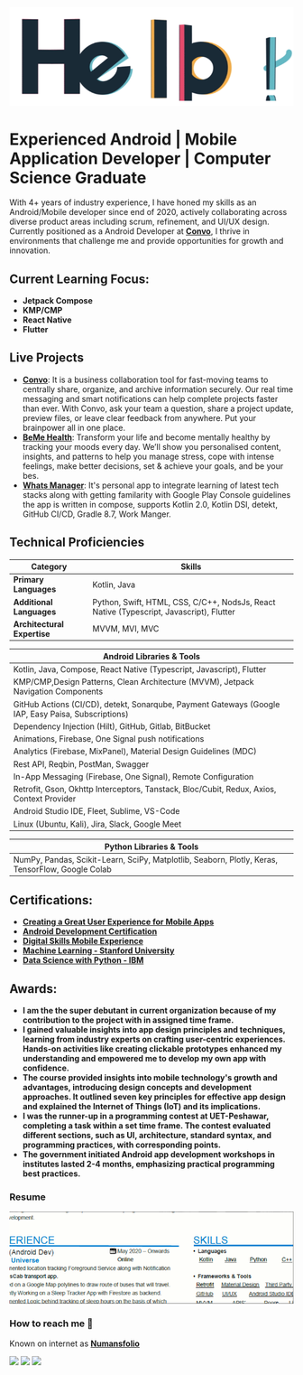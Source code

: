 ![**Hello there**](https://github.com/iNuman/GitHubStats/blob/master/hello.gif "Header")

# Experienced Android | Mobile Application Developer | Computer Science Graduate

With 4+ years of industry experience, I have honed my skills as an Android/Mobile developer since end of 2020, actively collaborating across diverse product areas including scrum, refinement, and UI/UX design. Currently positioned as a Android Developer at **[Convo](https://www.convo.com)**, I thrive in environments that challenge me and provide opportunities for growth and innovation.

## Current Learning Focus:
- **Jetpack Compose**
- **KMP/CMP**
- **React Native**
- **Flutter**


## Live Projects

- **[Convo](https://play.google.com/store/apps/details?id=com.convo.android&pcampaignid=web_share)**: It is a business collaboration tool for fast-moving teams to centrally share, organize, and archive information securely. Our real time messaging and smart notifications can help complete projects faster than ever. With Convo, ask your team a question, share a project update, preview files, or leave clear feedback from anywhere. Put your brainpower all in one place.
- **[BeMe Health](https://play.google.com/store/apps/details?id=com.bememultiplatform.android&pcampaignid=web_share)**: Transform your life and become mentally healthy by tracking your moods every day. We’ll show you personalised content, insights, and patterns to help you manage stress, cope with intense feelings, make better decisions, set & achieve your goals, and be your bes.
- **[Whats Manager](https://play.google.com/store/apps/details?id=com.numan.whatsstatussaverapp)**: It's personal app to integrate learning of latest tech stacks along with getting familarity with Google Play Console guidelines the app is written in compose, supports Kotlin 2.0, Kotlin DSl, detekt, GitHub CI/CD, Gradle 8.7, Work Manger.


## Technical Proficiencies

| Category                 | Skills                                                                                                       |
|--------------------------|--------------------------------------------------------------------------------------------------------------|
| **Primary Languages**    | Kotlin, Java                                                                                                 |
| **Additional Languages** | Python, Swift, HTML, CSS, C/C++, NodsJs, React Native (Typescript, Javascript), Flutter                      |
| **Architectural Expertise** | MVVM, MVI, MVC                                                                                            |


| **Android Libraries & Tools**                                                                                                           |
|-----------------------------------------------------------------------------------------------------------------------------------------|
| Kotlin, Java, Compose, React Native (Typescript, Javascript), Flutter                                                                   |
| KMP/CMP,Design Patterns, Clean Architecture (MVVM), Jetpack Navigation Components                                                       |
| GitHub Actions (CI/CD), detekt, Sonarqube, Payment Gateways (Google IAP, Easy Paisa, Subscriptions)                                     |
| Dependency Injection (Hilt), GitHub, Gitlab, BitBucket                                                                                  |
| Animations, Firebase, One Signal push notifications                                                                                     |
| Analytics (Firebase, MixPanel), Material Design Guidelines (MDC)                                                                        |
| Rest API, Reqbin, PostMan, Swagger                                                                                                      |
| In-App Messaging (Firebase, One Signal), Remote Configuration                                                                           |
| Retrofit, Gson, Okhttp Interceptors, Tanstack, Bloc/Cubit, Redux, Axios, Context Provider                                               |
| Android Studio IDE, Fleet, Sublime, VS-Code                                                                                             |
| Linux (Ubuntu, Kali), Jira, Slack, Google Meet                                                                                   |


| **Python Libraries & Tools**                                                                                                            |
|-----------------------------------------------------------------------------------------------------------------------------------------|
| NumPy, Pandas, Scikit-Learn, SciPy, Matplotlib, Seaborn, Plotly, Keras, TensorFlow, Google Colab                                        |

## Certifications:
- **[Creating a Great User Experience for Mobile Apps](https://www.futurelearn.com/certificates/s1bkwnc)**
- **[Android Development Certification](https://drive.google.com/file/d/1qz5pSGEuwODNzAri3hvRzU-NBV-a9dwQ/view?usp=sharing)**
- **[Digital Skills Mobile Experience](https://www.futurelearn.com/certificates/pj295qs)**
- **[Machine Learning - Stanford University](https://www.coursera.org/learn/machine-learning)**
- **[Data Science with Python - IBM](https://www.coursera.org/professional-certificates/ibm-data-science)**

## Awards:
- **I am the the super debutant in current organization because of my contribution to the project with in assigned time frame.**
- **I gained valuable insights into app design principles and techniques, learning from industry experts on crafting user-centric experiences. Hands-on activities like creating clickable prototypes enhanced my understanding and empowered me to develop my own app with confidence.**
- **The course provided insights into mobile technology's growth and advantages, introducing design concepts and development approaches. It outlined seven key principles for effective app design and explained the Internet of Things (IoT) and its implications.**
- **I was the runner-up in a programming contest at UET-Peshawar, completing a task within a set time frame. The contest evaluated different sections, such as UI, architecture, standard syntax, and programming practices, with corresponding points.**
- **The government initiated Android app development workshops in institutes lasted 2-4 months, emphasizing practical programming best practices.**

### Resume
[![**Resume**](https://github.com/iNuman/GitHubStats/blob/master/Resume.gif)](https://registry.jsonresume.org/iNuman?theme=kendall)

<!--[![**Resume**](https://github.com/iNuman/GitHubStats/blob/master/Resume.gif)]([https://drive.google.com/file/d/1TbJPPSRU12RZwwsD_pGJDUm-wwDEMW6W/view?usp=sharing](https://drive.google.com/file/d/1AxU7LbZ6Ari8-JTqbQYxWY248XE-xMar/view))-->
<!--[![**Resume**](https://github.com/iNuman/GitHubStats/blob/master/Resume.gif)](https://drive.google.com/file/d/1TbJPPSRU12RZwwsD_pGJDUm-wwDEMW6W/view?usp=sharing)-->


### How to reach me 📱
Known on internet as [**Numansfolio**](https://www.numansfolio.ml/) 

[<img target="_blank" src="https://img.icons8.com/cotton/64/000000/whatsapp--v4.png"/>](https://wa.me/923127746663) [<img target="_blank" src="https://img.icons8.com/doodle/64/000000/skype--v1.png"/>](https://join.skype.com/invite/UUZ8rtYW9Z0l) [<img target="_blank" src="https://img.icons8.com/doodle/64/000000/linkedin-circled.png"/>](https://www.linkedin.com/in/-inuman/)



